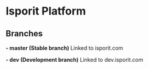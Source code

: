 # Isporit Platform

## Branches
**- master (Stable branch)**
Linked to isporit.com

**- dev (Development branch)**
 Linked to dev.isporit.com
